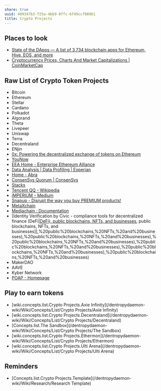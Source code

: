 ```yaml
---
share: true
uuid: 409347b3-f25a-4bb9-8ffc-6f49ccf08961
title: Crypto Projects
---
```

## Places to look

* [State of the DApps — A list of 3,734 blockchain apps for Ethereum, Hive, EOS, and more](https://www.stateofthedapps.com/)
* [Cryptocurrency Prices, Charts And Market Capitalizations | CoinMarketCap](https://coinmarketcap.com/)

## Raw List of Crypto Token Projects

* Bitcoin
* Ethereum
* Stellar
* Cardano
* Polkadot
* Algorand
* Theta
* Livepeer
* Uniswap
* Terra
* Decentraland
* ENjin
* [0x: Powering the decentralized exchange of tokens on Ethereum](https://0x.org/)
* [YouNow](https://www.younow.com/login)
* [EEA Home - Enterprise Ethereum Alliance](https://entethalliance.org/)
* [Data Analysis | Data Profiling | Experian](https://www.experian.com/data-quality/experian-pandora)
* [Home - Abra](https://www.abra.com/)
* [ConsenSys Quorum | ConsenSys](https://consensys.net/quorum/)
* [Stacks](https://www.stacks.co/)
* [Tencent QQ - Wikipedia](https://en.wikipedia.org/wiki/Tencent_QQ)
* [iMPERIUM – Medium](https://medium.com/@iMPERIUMcoin)
* [Snapup - Disrupt the way you buy PREMIUM products!](https://snapup.biz/)
* [MetaXchain](https://github.com/metaxchain)
* [Mediachain : Documentation](http://docs.mediachain.io/)
* [Identity Verification by Civic - compliance tools for decentralized finance (DeFi|[DeFi), public blockchains, NFTs, and businesses](/dentropydaemon-wiki/Wiki/Concepts/List/Defi), public blockchains, NFTs, and businesses]],%20public%20blockchains,%20NFTs,%20and%20businesses),%20public%20blockchains,%20NFTs,%20and%20businesses),%20public%20blockchains,%20NFTs,%20and%20businesses),%20public%20blockchains,%20NFTs,%20and%20businesses),%20public%20blockchains,%20NFTs,%20and%20businesses),%20public%20blockchains,%20NFTs,%20and%20businesses)
* MakerDAO
* AAVE
* Kyber Network
* [POAP - Homepage](https://poap.xyz/)

## Play to earn tokens

* [wiki.concepts.list.Crypto Projects.Axie Infinity](/dentropydaemon-wiki/Wiki/Concepts/List/Crypto Projects/Axie Infinity)
* [wiki.concepts.list.Crypto Projects.Decentraland](/dentropydaemon-wiki/Wiki/Concepts/List/Crypto Projects/Decentraland)
* [Concepts.list.The Sandbox](/dentropydaemon-wiki/Wiki/Concepts/List/Crypto Projects/The Sandbox)
* [wiki.concepts.list.Crypto Projects.Ethermon](/dentropydaemon-wiki/Wiki/Concepts/List/Crypto Projects/Ethermon)
* [wiki.concepts.list.Crypto Projects.Ulti Arena](/dentropydaemon-wiki/Wiki/Concepts/List/Crypto Projects/Ulti Arena)

## Reminders

* [Concepts.list.Crypto Projects.Template](/dentropydaemon-wiki/Wiki/Research/Research Template)